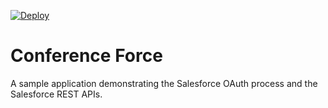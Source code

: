 [![Deploy](https://www.herokucdn.com/deploy/button.png)](https://heroku.com/deploy)

# Conference Force

A sample application demonstrating the Salesforce OAuth process and the Salesforce REST APIs.
